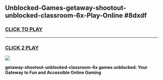 
## Unblocked-Games-getaway-shootout-unblocked-classroom-6x-Play-Online #8dxdf
<h3>
<a href="https://news.freeplayer.one?title=getaway-shootout-unblocked-classroom-6x&ref=3">CLICK TO PLAY</a></h3>
<hr>

<h3>
<a href="https://news.freeplayer.one?title=getaway-shootout-unblocked-classroom-6x&ref=3">CLICK 2 PLAY</a>
  
</h3>

<a href="https://news.freeplayer.one?title=getaway-shootout-unblocked-classroom-6x&ref=3"><img src="https://clearcache.store/games.png"></a>


**getaway-shootout-unblocked-classroom-6x games unblocked: Your Gateway to Fun and Accessible Online Gaming**

